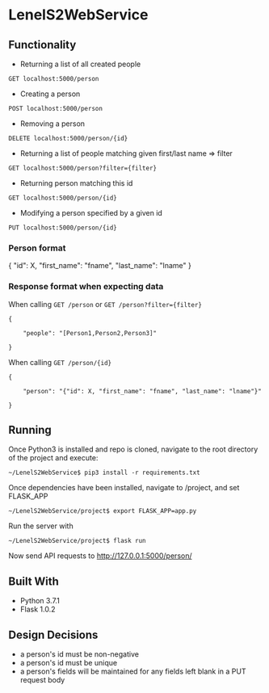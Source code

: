 # LenelS2WebService


## Functionality
* Returning a list of all created people 
```
GET localhost:5000/person
```
* Creating a person
```
POST localhost:5000/person
```
* Removing a person
```
DELETE localhost:5000/person/{id}
```
* Returning a list of people matching given first/last name => filter
```
GET localhost:5000/person?filter={filter}
```
* Returning person matching this id
```
GET localhost:5000/person/{id}
```

* Modifying a person specified by a given id
```
PUT localhost:5000/person/{id}
```

### Person format
{
  "id": X,
  "first_name": "fname",
  "last_name": "lname"
}

### Response format when expecting data
When calling ```GET /person``` or ```GET /person?filter={filter}```
```
{
    
    "people": "[Person1,Person2,Person3]"

}

```
When calling ```GET /person/{id}```
```
{
    
    "person": "{"id": X, "first_name": "fname", "last_name": "lname"}"

}
```

## Running
Once Python3 is installed and repo is cloned, navigate to the root directory of the project and execute:
```
~/LenelS2WebService$ pip3 install -r requirements.txt
```


Once dependencies have been installed, navigate to /project, and set FLASK_APP
```
~/LenelS2WebService/project$ export FLASK_APP=app.py
```
Run the server with 
```
~/LenelS2WebService/project$ flask run
```
Now send API requests to http://127.0.0.1:5000/person/

## Built With
* Python 3.7.1 
* Flask 1.0.2

## Design Decisions
* a person's id must be non-negative
* a person's id must be unique
* a person's fields will be maintained for any fields left blank in a PUT request body



